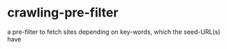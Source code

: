 # crawling-pre-filter
a pre-filter to fetch sites depending on key-words, which the seed-URL(s) have
